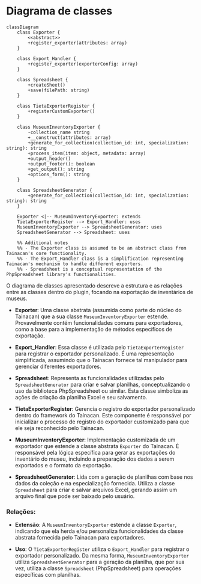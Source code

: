 # Diagrama de classes

```mermaid
classDiagram
    class Exporter {
        <<abstract>>
        +register_exporter(attributes: array)
    }

    class Export_Handler {
        +register_exporter(exporterConfig: array)
    }
    
    class Spreadsheet {
        +createSheet()
        +save(filePath: string)
    }

    class TietaExporterRegister {
        +registerCustomExporter()
    }
    
    class MuseumInventoryExporter {
        -collection_name string
        +__construct(attributes: array)
        +generate_for_collection(collection_id: int, specialization: string): string
        +process_item(item: object, metadata: array)
        +output_header()
        +output_footer(): boolean
        +get_output(): string
        +options_form(): string
    }
    
    class SpreadsheetGenerator {
        +generate_for_collection(collection_id: int, specialization: string): string
    }
    
    Exporter <|-- MuseumInventoryExporter: extends
    TietaExporterRegister --> Export_Handler: uses
    MuseumInventoryExporter --> SpreadsheetGenerator: uses
    SpreadsheetGenerator --> Spreadsheet: uses

    %% Additional notes
    %% - The Exporter class is assumed to be an abstract class from Tainacan's core functionality.
    %% - The Export_Handler class is a simplification representing Tainacan's mechanism to handle different exporters.
    %% - Spreadsheet is a conceptual representation of the PhpSpreadsheet library's functionalities.
```

O diagrama de classes apresentado descreve a estrutura e as relações entre as classes dentro do plugin, focando na exportação de inventários de museus.

- **Exporter**: Uma classe abstrata (assumida como parte do núcleo do Tainacan) que a sua classe `MuseumInventoryExporter` estende. Provavelmente contém funcionalidades comuns para exportadores, como a base para a implementação de métodos específicos de exportação.

- **Export_Handler**: Essa classe é utilizada pelo `TietaExporterRegister` para registrar o exportador personalizado. É uma representação simplificada, assumindo que o Tainacan fornece tal manipulador para gerenciar diferentes exportadores.

- **Spreadsheet**: Representa as funcionalidades utilizadas pelo `SpreadsheetGenerator` para criar e salvar planilhas, conceptualizando o uso da biblioteca PhpSpreadsheet ou similar. Esta classe simboliza as ações de criação da planilha Excel e seu salvamento.

- **TietaExporterRegister**: Gerencia o registro do exportador personalizado dentro do framework do Tainacan. Este componente é responsável por inicializar o processo de registro do exportador customizado para que ele seja reconhecido pelo Tainacan.

- **MuseumInventoryExporter**: Implementação customizada de um exportador que estende a classe abstrata `Exporter` do Tainacan. É responsável pela lógica específica para gerar as exportações do inventário do museu, incluindo a preparação dos dados a serem exportados e o formato da exportação.

- **SpreadsheetGenerator**: Lida com a geração de planilhas com base nos dados da coleção e na especialização fornecida. Utiliza a classe `Spreadsheet` para criar e salvar arquivos Excel, gerando assim um arquivo final que pode ser baixado pelo usuário.

### Relações:

- **Extensão**: A `MuseumInventoryExporter` estende a classe `Exporter`, indicando que ela herda e/ou personaliza funcionalidades da classe abstrata fornecida pelo Tainacan para exportadores.

- **Uso**: O `TietaExporterRegister` utiliza o `Export_Handler` para registrar o exportador personalizado. Da mesma forma, `MuseumInventoryExporter` utiliza `SpreadsheetGenerator` para a geração da planilha, que por sua vez, utiliza a classe `Spreadsheet` (PhpSpreadsheet) para operações específicas com planilhas.